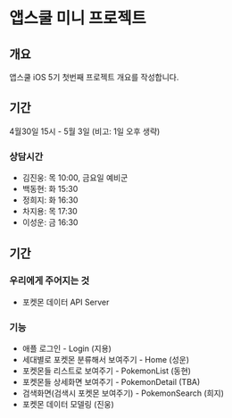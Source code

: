 # 앱스쿨 미니 프로젝트
## 개요

앱스쿨 iOS 5기 첫번째 프로젝트 개요를 작성합니다.

## 기간

4월30일 15시 - 5월 3일 (비고: 1일 오후 생략)

### 상담시간

- 김진웅: 목 10:00, 금요일 예비군
- 백동현: 화 15:30
- 정희지: 화 16:30
- 차지용: 목 17:30
- 이성운: 금 16:30

## 기간

### 우리에게 주어지는 것

- 포켓몬 데이터 API Server

### 기능

- 애플 로그인 - Login (지용)
- 세대별로 포켓몬 분류해서 보여주기 - Home (성운)
- 포켓몬들 리스트로 보여주기 - PokemonList (동현)
- 포켓몬들 상세화면 보여주기 - PokemonDetail (TBA)
- 검색화면(검색시 포켓몬 보여주기) - PokemonSearch (희지)
- 포켓몬 데이터 모델링 (진웅)